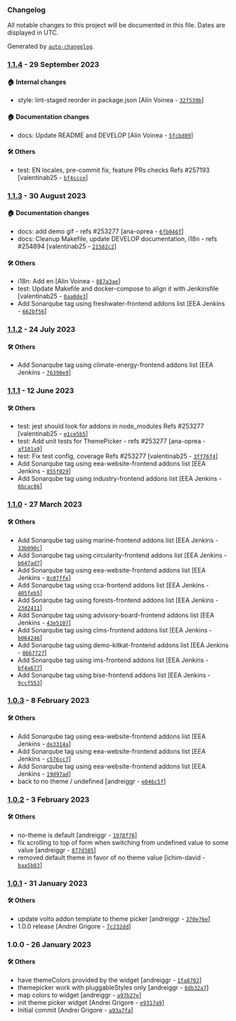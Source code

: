 ### Changelog

All notable changes to this project will be documented in this file. Dates are displayed in UTC.

Generated by [`auto-changelog`](https://github.com/CookPete/auto-changelog).

### [1.1.4](https://github.com/eea/volto-widget-theme-picker/compare/1.1.3...1.1.4) - 29 September 2023

#### :house: Internal changes

- style: lint-staged reorder in package.json [Alin Voinea - [`32f539b`](https://github.com/eea/volto-widget-theme-picker/commit/32f539b7e7277bd47b3510f9da6fd3d2cb8ca5ab)]

#### :house: Documentation changes

- docs: Update README and DEVELOP [Alin Voinea - [`5fcbd89`](https://github.com/eea/volto-widget-theme-picker/commit/5fcbd898a2232be08725c4b662702d84016e1f39)]

#### :hammer_and_wrench: Others

- test: EN locales, pre-commit fix, feature PRs checks Refs #257193 [valentinab25 - [`bf4ccce`](https://github.com/eea/volto-widget-theme-picker/commit/bf4cccea86fb2de3243a3095029e0be528dfc9a7)]
### [1.1.3](https://github.com/eea/volto-widget-theme-picker/compare/1.1.2...1.1.3) - 30 August 2023

#### :house: Documentation changes

- docs: add demo gif - refs #253277 [ana-oprea - [`6fb046f`](https://github.com/eea/volto-widget-theme-picker/commit/6fb046f8eeeddc279aebe092c59f6b3760a3cc4c)]
- docs: Cleanup Makefile, update DEVELOP documentation, i18n - refs #254894 [valentinab25 - [`21582c2`](https://github.com/eea/volto-widget-theme-picker/commit/21582c27b657333b05b9244a5bc970b7e358844e)]

#### :hammer_and_wrench: Others

- i18n: Add en [Alin Voinea - [`887a3ae`](https://github.com/eea/volto-widget-theme-picker/commit/887a3ae639c49d368e76365eb42cdc9d4ee223ee)]
- test: Update Makefile and docker-compose to align it with Jenkinsfile [valentinab25 - [`0aa0de3`](https://github.com/eea/volto-widget-theme-picker/commit/0aa0de382baa92e95dd857fe7b20bec01b0ded96)]
- Add Sonarqube tag using freshwater-frontend addons list [EEA Jenkins - [`662bf56`](https://github.com/eea/volto-widget-theme-picker/commit/662bf56d7da28dd685fcd1689f2f3744aa39504c)]
### [1.1.2](https://github.com/eea/volto-widget-theme-picker/compare/1.1.1...1.1.2) - 24 July 2023

#### :hammer_and_wrench: Others

- Add Sonarqube tag using climate-energy-frontend addons list [EEA Jenkins - [`76390e9`](https://github.com/eea/volto-widget-theme-picker/commit/76390e9e50474297312c34e51b66209b0febfae1)]
### [1.1.1](https://github.com/eea/volto-widget-theme-picker/compare/1.1.0...1.1.1) - 12 June 2023

#### :hammer_and_wrench: Others

- test: jest should look for addons in node_modules Refs #253277 [valentinab25 - [`e1ce5b5`](https://github.com/eea/volto-widget-theme-picker/commit/e1ce5b55affe732c5637ee1e092fd304b8ee752e)]
- test: Add unit tests for ThemePicker - refs #253277 [ana-oprea - [`af101a9`](https://github.com/eea/volto-widget-theme-picker/commit/af101a9151b86078a5d6e1f37656ac1f56446f03)]
- test: Fix test config, coverage Refs #253277 [valentinab25 - [`3ff76f4`](https://github.com/eea/volto-widget-theme-picker/commit/3ff76f4002645a834c5d45c2bbb0683716cba2e4)]
- Add Sonarqube tag using eea-website-frontend addons list [EEA Jenkins - [`855f029`](https://github.com/eea/volto-widget-theme-picker/commit/855f0291af4cc38ecfbbee70ffa0a799b82bda6d)]
- Add Sonarqube tag using industry-frontend addons list [EEA Jenkins - [`6bcac86`](https://github.com/eea/volto-widget-theme-picker/commit/6bcac86da76ad9e42bf99db93459be408bd48f52)]
### [1.1.0](https://github.com/eea/volto-widget-theme-picker/compare/1.0.3...1.1.0) - 27 March 2023

#### :hammer_and_wrench: Others

- Add Sonarqube tag using marine-frontend addons list [EEA Jenkins - [`33b090c`](https://github.com/eea/volto-widget-theme-picker/commit/33b090c443f5e4e5dbebf0c5946865fcad006584)]
- Add Sonarqube tag using circularity-frontend addons list [EEA Jenkins - [`b647ad7`](https://github.com/eea/volto-widget-theme-picker/commit/b647ad7fd68de0f700fe7f1af02f294990d48db7)]
- Add Sonarqube tag using eea-website-frontend addons list [EEA Jenkins - [`8c07ffe`](https://github.com/eea/volto-widget-theme-picker/commit/8c07ffe86318c85ba97d5cb0a8ae7b8072cc59b5)]
- Add Sonarqube tag using cca-frontend addons list [EEA Jenkins - [`405feb5`](https://github.com/eea/volto-widget-theme-picker/commit/405feb55714d982adc0c6ba4df4db388291835f2)]
- Add Sonarqube tag using forests-frontend addons list [EEA Jenkins - [`23d2411`](https://github.com/eea/volto-widget-theme-picker/commit/23d2411fc2fbf7bc5e4505fc05f934f0e9b4744b)]
- Add Sonarqube tag using advisory-board-frontend addons list [EEA Jenkins - [`43e5107`](https://github.com/eea/volto-widget-theme-picker/commit/43e51073f63b0b911bd030c5cd03965ce4ffded1)]
- Add Sonarqube tag using clms-frontend addons list [EEA Jenkins - [`b064246`](https://github.com/eea/volto-widget-theme-picker/commit/b064246f48be642af450b2d1d3db17acf57490da)]
- Add Sonarqube tag using demo-kitkat-frontend addons list [EEA Jenkins - [`8667727`](https://github.com/eea/volto-widget-theme-picker/commit/8667727f125b2fdd57b938bfa082313afcfc2cc7)]
- Add Sonarqube tag using ims-frontend addons list [EEA Jenkins - [`bf4a677`](https://github.com/eea/volto-widget-theme-picker/commit/bf4a67766c52b5d5d52f0e5c14556c4ec0b30938)]
- Add Sonarqube tag using bise-frontend addons list [EEA Jenkins - [`9ccf553`](https://github.com/eea/volto-widget-theme-picker/commit/9ccf553f23ab84ad52ab9b1c28138ddda45ec081)]
### [1.0.3](https://github.com/eea/volto-widget-theme-picker/compare/1.0.2...1.0.3) - 8 February 2023

#### :hammer_and_wrench: Others

- Add Sonarqube tag using eea-website-frontend addons list [EEA Jenkins - [`de3314a`](https://github.com/eea/volto-widget-theme-picker/commit/de3314a716dae4d38cac81f4fa6733d904712d07)]
- Add Sonarqube tag using eea-website-frontend addons list [EEA Jenkins - [`c576cc7`](https://github.com/eea/volto-widget-theme-picker/commit/c576cc79bc481cf67c6b592e4baea6477d07e5ae)]
- Add Sonarqube tag using eea-website-frontend addons list [EEA Jenkins - [`19d97ad`](https://github.com/eea/volto-widget-theme-picker/commit/19d97ad979ea739f001159765ea529bf647ab022)]
- back to no theme / undefined [andreiggr - [`e046c5f`](https://github.com/eea/volto-widget-theme-picker/commit/e046c5fb332180a4dd43d07512284c6be8d8a0ed)]
### [1.0.2](https://github.com/eea/volto-widget-theme-picker/compare/1.0.1...1.0.2) - 3 February 2023

#### :hammer_and_wrench: Others

- no-theme is default [andreiggr - [`1978f76`](https://github.com/eea/volto-widget-theme-picker/commit/1978f769b044bdf1632a4dd1f3069c4ddee6fb2a)]
- fix scrolling to top of form when switching from undefined value to some value [andreiggr - [`877d385`](https://github.com/eea/volto-widget-theme-picker/commit/877d38518338d62ab57a68f75521e6a0863e44cd)]
- removed default theme in favor of no theme value [ichim-david - [`baa5b83`](https://github.com/eea/volto-widget-theme-picker/commit/baa5b83e7c74abc6d156f3b7ce6bf30b58d1895d)]
### [1.0.1](https://github.com/eea/volto-widget-theme-picker/compare/1.0.0...1.0.1) - 31 January 2023

#### :hammer_and_wrench: Others

- update volto addon template to theme picker [andreiggr - [`370e76e`](https://github.com/eea/volto-widget-theme-picker/commit/370e76e3817ae83d736655a7f71f233963ad2a24)]
- 1.0.0 release [Andrei Grigore - [`7c232dd`](https://github.com/eea/volto-widget-theme-picker/commit/7c232dde42ab42452b81374afa980834fe5ad533)]
### 1.0.0 - 26 January 2023

#### :hammer_and_wrench: Others

- have themeColors provided by the widget [andreiggr - [`1fa8702`](https://github.com/eea/volto-widget-theme-picker/commit/1fa87022edff97c5fbf4258db3e1fb5f8ec95f45)]
- themepicker work with pluggableStyles only [andreiggr - [`8db32a7`](https://github.com/eea/volto-widget-theme-picker/commit/8db32a707bf948d205b29770e3156483787fe40f)]
- map colors to widget [andreiggr - [`a97b27e`](https://github.com/eea/volto-widget-theme-picker/commit/a97b27efc6f4c98f3c479a64d14f7c02cecd2e87)]
- init theme picker widget [Andrei Grigore - [`e9317a9`](https://github.com/eea/volto-widget-theme-picker/commit/e9317a9b3a914950d35250641e15ea25c011e2ed)]
- Initial commit [Andrei Grigore - [`a93a7fa`](https://github.com/eea/volto-widget-theme-picker/commit/a93a7faa482ff013b82959e892fa33b1cdc22691)]
